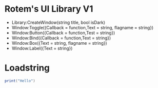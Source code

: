 # Rotem's UI Library V1
* Library:CreateWindow(string title, bool isDark)
* Window:Toggle({Callback = function,Text = string, flagname = string})
* Window:Button({Callback = function,Test = string})
* Window:Bind({Callback = function,Text = string})
* Window:Box({Text = string, flagname = string})
* Window:Label({Text = string})

# Loadstring
```lua
print("Hello")
```